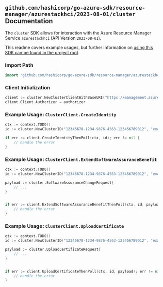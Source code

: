 
## `github.com/hashicorp/go-azure-sdk/resource-manager/azurestackhci/2023-08-01/cluster` Documentation

The `cluster` SDK allows for interaction with the Azure Resource Manager Service `azurestackhci` (API Version `2023-08-01`).

This readme covers example usages, but further information on [using this SDK can be found in the project root](https://github.com/hashicorp/go-azure-sdk/tree/main/docs).

### Import Path

```go
import "github.com/hashicorp/go-azure-sdk/resource-manager/azurestackhci/2023-08-01/cluster"
```


### Client Initialization

```go
client := cluster.NewClusterClientWithBaseURI("https://management.azure.com")
client.Client.Authorizer = authorizer
```


### Example Usage: `ClusterClient.CreateIdentity`

```go
ctx := context.TODO()
id := cluster.NewClusterID("12345678-1234-9876-4563-123456789012", "example-resource-group", "clusterValue")

if err := client.CreateIdentityThenPoll(ctx, id); err != nil {
	// handle the error
}
```


### Example Usage: `ClusterClient.ExtendSoftwareAssuranceBenefit`

```go
ctx := context.TODO()
id := cluster.NewClusterID("12345678-1234-9876-4563-123456789012", "example-resource-group", "clusterValue")

payload := cluster.SoftwareAssuranceChangeRequest{
	// ...
}


if err := client.ExtendSoftwareAssuranceBenefitThenPoll(ctx, id, payload); err != nil {
	// handle the error
}
```


### Example Usage: `ClusterClient.UploadCertificate`

```go
ctx := context.TODO()
id := cluster.NewClusterID("12345678-1234-9876-4563-123456789012", "example-resource-group", "clusterValue")

payload := cluster.UploadCertificateRequest{
	// ...
}


if err := client.UploadCertificateThenPoll(ctx, id, payload); err != nil {
	// handle the error
}
```
